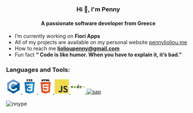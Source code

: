 <h3 align="center">Hi 👋, I'm Penny</h3>
<h4 align="center">A passionate software developer from Greece</h4>

- I’m currently working on **Fiori Apps**
- All of my projects are available on my personal website [pennylioliou.me](http://pennylioliou.me/)
- How to reach me **liolioupenny@gmail.com**
- Fun fact **“ Code is like humor. When you have to explain it, it’s bad.”**


<h3 align="left">Languages and Tools:</h3>
<p align="left"> <a href="https://www.cprogramming.com/" target="_blank" rel="noreferrer"> <img src="https://raw.githubusercontent.com/devicons/devicon/master/icons/c/c-original.svg" alt="c" width="40" height="40"/> </a> <a href="https://www.w3schools.com/css/" target="_blank" rel="noreferrer"> <img src="https://raw.githubusercontent.com/devicons/devicon/master/icons/css3/css3-original-wordmark.svg" alt="css3" width="40" height="40"/> </a> <a href="https://www.w3.org/html/" target="_blank" rel="noreferrer"> <img src="https://raw.githubusercontent.com/devicons/devicon/master/icons/html5/html5-original-wordmark.svg" alt="html5" width="40" height="40"/> </a> <a href="https://developer.mozilla.org/en-US/docs/Web/JavaScript" target="_blank" rel="noreferrer"> <img src="https://raw.githubusercontent.com/devicons/devicon/master/icons/javascript/javascript-original.svg" alt="javascript" width="40" height="40"/> </a> <a href="https://nodejs.org" target="_blank" rel="noreferrer"> <img src="https://raw.githubusercontent.com/devicons/devicon/master/icons/nodejs/nodejs-original-wordmark.svg" alt="nodejs" width="40" height="40"/> </a> <a href="https://www.sap.com/" target="_blank" rel="noreferrer"> <img src="https://img.icons8.com/color/48/000000/sap.png" alt="sap" width="40" height="40"/> </a> </p>

<p><img align="center" src="https://github-readme-stats.vercel.app/api/top-langs?username=nnype&show_icons=true&locale=en&layout=compact" alt="nnype" /></p>


